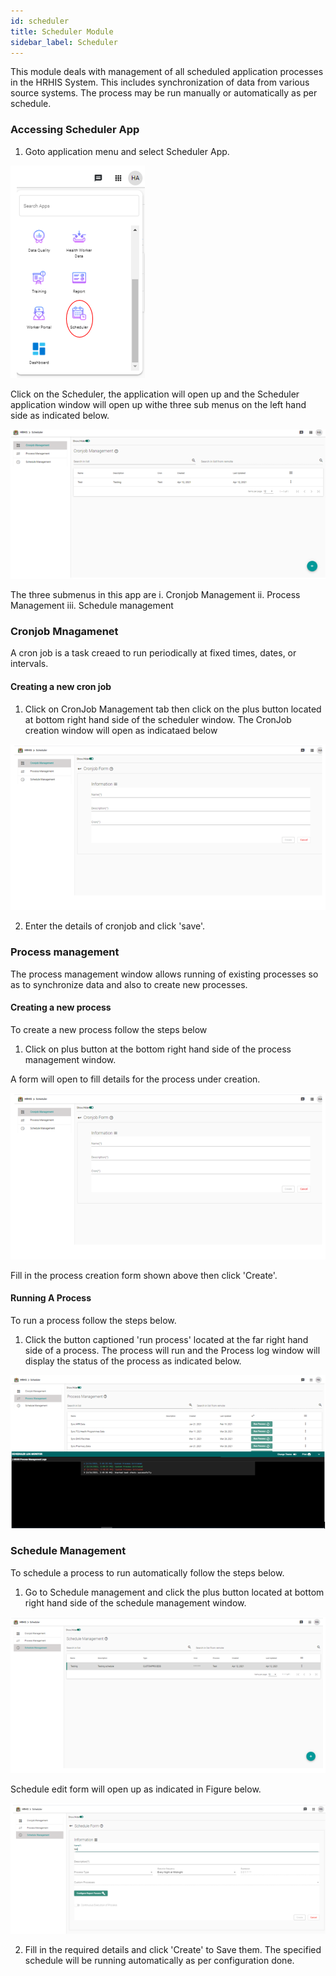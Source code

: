 ```yaml
---
id: scheduler
title: Scheduler Module
sidebar_label: Scheduler
---
```


This module deals with management of all scheduled application processes in the HRHIS System. This includes synchronization of data from various source systems. The process may be run manually or automatically as per schedule. 

### Accessing Scheduler App ###

1.  Goto application menu and select Scheduler App.

![img alt](/images/SelectingSchedulerApp.png)

 Click on the Scheduler, the application will open up and the Scheduler application window will open up withe three sub menus on the left hand side as indicated below.

![img alt](/images/SchedulerWindow.png)

The three submenus in this app are
i. Cronjob Management
ii. Process Management
iii. Schedule management

### Cronjob Mnagamenet ###
A cron job is a task creaed to run periodically at fixed times, dates, or intervals.

#### Creating a new cron job
1.  Click on CronJob Management tab then click on the plus button located at bottom right hand side of the scheduler window. The CronJob creation window will open as indicataed below

![img alt](/images/NewCronjobForm.png)

2.  Enter the details of cronjob and click 'save'.

### Process management
The process management window allows running of existing processes so as to synchronize data and also to create new processes.

#### Creating a new process
To create a new process follow the steps below
1.  Click on plus button at the bottom right hand side of the process management window.

A form will open to fill details for the process under creation.

![img alt](/images/NewCronjobForm.png)

  Fill in the process creation form shown above then click 'Create'.

#### Running A Process
To run a process follow the steps below.
1. Click the button captioned 'run process' located at the far right hand side of a process. The process will run and the Process log window will display the status of the process as indicated below.

![img alt](/images/ProcessLogs.png)


### Schedule Management
To schedule a process to run automatically follow the steps below.

1.  Go to Schedule management and click the plus button located at bottom right hand side of the schedule management window.

![img alt](/images/ProcessManagementWindow.png)

 Schedule edit form will open up as indicated in Figure below.

![img alt](/images/NewScheduleForm.png)

2. Fill in the required details and click 'Create' to Save them. The specified schedule will be running automatically as per configuration done.

